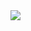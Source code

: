 <!DOCTYPE html>
<html lang="fr">
    <head>
        <meta charset="UTF-8">
    </head>
    <body>
        <img src="C:\Users\hayou\Downloads\Rachid HAYOUN.png" style="width : 50%, border-radius : 50%">
    </body>
    </html>
